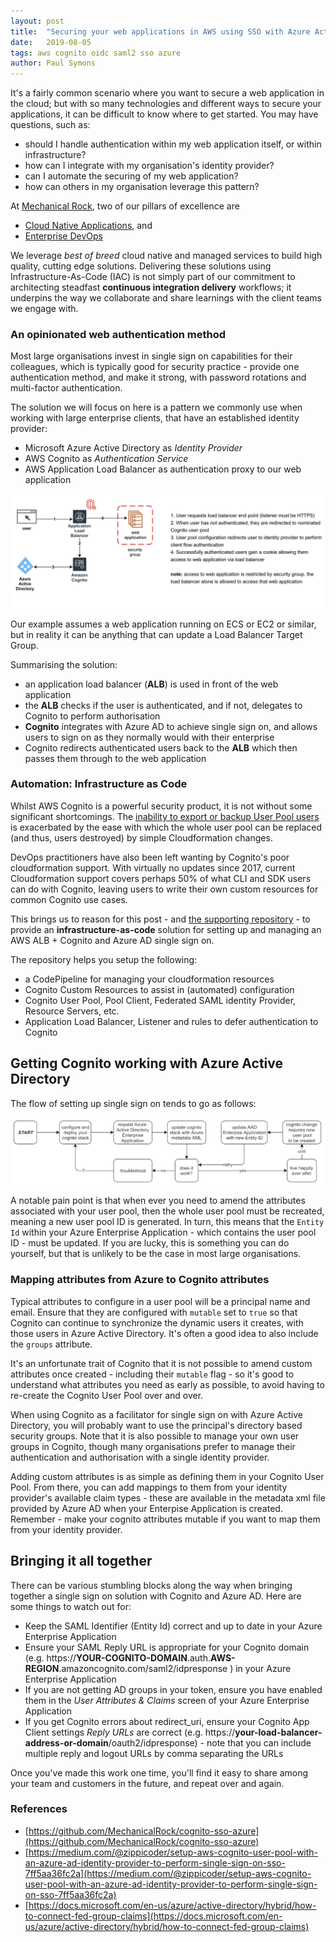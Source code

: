 ```yaml
---
layout: post
title:  "Securing your web applications in AWS using SSO with Azure Active Directory"
date:   2019-08-05
tags: aws cognito oidc saml2 sso azure
author: Paul Symons
---
```


It's a fairly common scenario where you want to secure a web application in the cloud; but with so many technologies and different ways to secure your applications, it can be difficult to know where to get started. You may have questions, such as:

- should I handle authentication within my web application itself, or within infrastructure?
- how can I integrate with my organisation's identity provider?
- can I automate the securing of my web application?
- how can others in my organisation leverage this pattern?

At [Mechanical Rock](https://www.mechanicalrock.io/our-expertise), two of our pillars of excellence are
* [Cloud Native Applications](https://mechanicalrock.io/our-expertise/cloud-native-applications), and 
* [Enterprise DevOps](https://mechanicalrock.io/our-expertise/enterprise-devops)

 We leverage _best of breed_ cloud native and managed services to build high quality, cutting edge solutions. Delivering these solutions using Infrastructure-As-Code (IAC) is not simply part of our commitment to architecting steadfast **continuous integration delivery** workflows; it underpins the way we collaborate and share learnings with the client teams we engage with.

### An opinionated web authentication method

Most large organisations invest in single sign on capabilities for their colleagues, which is typically good for security practice - provide one authentication method, and make it strong, with password rotations and multi-factor authentication.

The solution we will focus on here is a pattern we commonly use when working with large enterprise clients, that have an established identity provider:

- Microsoft Azure Active Directory as _Identity Provider_
- AWS Cognito as _Authentication Service_
- AWS Application Load Balancer as authentication proxy to our web application

![cognito sso webapp design](/img/cognito-sso-design.jpg)

Our example assumes a web application running on ECS or EC2 or similar, but in reality it can be anything that can update a Load Balancer Target Group.

Summarising the solution:
-  an application load balancer (**ALB**) is used in front of the web application
- the **ALB** checks if the user is authenticated, and if not, delegates to Cognito to perform authorisation
- **Cognito** integrates with Azure AD to achieve single sign on, and allows users to sign on as they normally would with their enterprise
- Cognito redirects authenticated users back to the **ALB** which then passes them through to the web application

### Automation: Infrastructure as Code

Whilst AWS Cognito is a powerful security product, it is not without some significant shortcomings. The [inability to export or backup User Pool users](https://securityboulevard.com/2019/02/cave-of-broken-mirrors-3-issues-with-aws-cognito/) is exacerbated by the ease with which the whole user pool can be replaced (and thus, users destroyed) by simple Cloudformation changes.

DevOps practitioners have also been left wanting by Cognito's poor cloudformation support. With virtually no updates since 2017, current Cloudformation support covers perhaps 50% of what CLI and SDK users can do with Cognito, leaving users to write their own custom resources for common Cognito use cases.

This brings us to reason for this post - and [the supporting repository](https://github.com/MechanicalRock/cognito-sso-azure) - to provide an **infrastructure-as-code** solution for setting up and managing an AWS ALB + Cognito and Azure AD single sign on. 

The repository helps you setup the following:
- a CodePipeline for managing your cloudformation resources
- Cognito Custom Resources to assist in (automated) configuration
- Cognito User Pool, Pool Client, Federated SAML identity Provider, Resource Servers, etc.
- Application Load Balancer, Listener and rules to defer authentication to Cognito

## Getting Cognito working with Azure Active Directory

The flow of setting up single sign on tends to go as follows:

![cognito in action](/img/cognito-flow.gif)

A notable pain point is that when ever you need to amend the attributes associated with your user pool, then the whole user pool must be recreated, meaning a new user pool ID is generated. In turn, this means that the `Entity Id` within your Azure Enterprise Application - which contains the user pool ID - must be updated. If you are lucky, this is something you can do yourself, but that is unlikely to be the case in most large organisations.


### Mapping attributes from Azure to Cognito attributes

Typical attributes to configure in a user pool will be a principal name and email. Ensure that they are configured with `mutable` set to `true` so that Cognito can continue to synchronize the dynamic users it creates, with those users in Azure Active Directory. It's often a good idea to also include the `groups` attribute.

It's an unfortunate trait of Cognito that it is not possible to amend custom attributes once created - including their `mutable` flag - so it's good to understand what attributes you need as early as possible, to avoid having to re-create the Cognito User Pool over and over.

When using Cognito as a facilitator for single sign on with Azure Active Directory, you will probably want to use the principal's directory based security groups. Note that it is also possible to manage your own user groups in Cognito, though many organisations prefer to manage their authentication and authorisation with a single identity provider.

Adding custom attributes is as simple as defining them in your Cognito User Pool. From there, you can add mappings to them from your identity provider's available claim types - these are available in the metadata xml file provided by Azure AD when your Enterpise Application is created. Remember - make your cognito attributes mutable if you want to map them from your identity provider.

## Bringing it all together

There can be various stumbling blocks along the way when bringing together a single sign on solution with Cognito and Azure AD. Here are some things to watch out for:

* Keep the SAML Identifier (Entity Id) correct and up to date in your Azure Enterprise Application
* Ensure your SAML Reply URL is appropriate for your Cognito domain (e.g. https://**YOUR-COGNITO-DOMAIN**.auth.**AWS-REGION**.amazoncognito.com/saml2/idpresponse ) in your Azure Enterprise Application
* If you are not getting AD groups in your token, ensure you have enabled them in the _User Attributes & Claims_ screen of your Azure Enterprise Application
* If you get Cognito errors about redirect_uri, ensure your Cognito App Client settings _Reply URLs_ are correct (e.g. https://**your-load-balancer-address-or-domain**/oauth2/idpresponse) - note that you can include multiple reply and logout URLs by comma separating the URLs

Once you've made this work one time, you'll find it easy to share among your team and customers in the future, and repeat over and again. 


### References
* [https://github.com/MechanicalRock/cognito-sso-azure](https://github.com/MechanicalRock/cognito-sso-azure)
* [https://medium.com/@zippicoder/setup-aws-cognito-user-pool-with-an-azure-ad-identity-provider-to-perform-single-sign-on-sso-7ff5aa36fc2a](https://medium.com/@zippicoder/setup-aws-cognito-user-pool-with-an-azure-ad-identity-provider-to-perform-single-sign-on-sso-7ff5aa36fc2a)
* [https://docs.microsoft.com/en-us/azure/active-directory/hybrid/how-to-connect-fed-group-claims](https://docs.microsoft.com/en-us/azure/active-directory/hybrid/how-to-connect-fed-group-claims)
